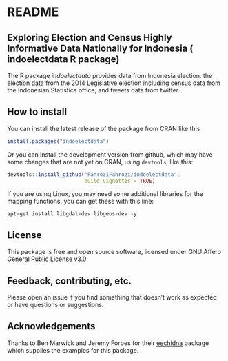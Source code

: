 README
================

## Exploring Election and Census Highly Informative Data Nationally for Indonesia ( indoelectdata R package)

The R package *indoelectdata* provides data from Indonesia election. the
election data from the 2014 Legislative election including census data
from the Indonesian Statistics office, and tweets data from twitter.

## How to install

You can install the latest release of the package from CRAN like this

``` r
install.packages("indoelectdata")
```

Or you can install the development version from github, which may have
some changes that are not yet on CRAN, using `devtools`, like this:

``` r
devtools::install_github("FahroziFahrozi/indoelectdata", 
                         build_vignettes = TRUE)
```

If you are using Linux, you may need some additional libraries for the
mapping functions, you can get these with this line:

    apt-get install libgdal-dev libgeos-dev -y

## License

This package is free and open source software, licensed under GNU Affero
General Public License v3.0

## Feedback, contributing, etc.

Please open an issue if you find something that doesn’t work as expected
or have questions or suggestions.

## Acknowledgements

Thanks to Ben Marwick and Jeremy Forbes for their
[eechidna](https://github.com/ropenscilabs/eechidna) package which
supplies the examples for this package.
